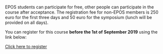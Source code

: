 EPOS students can participate for free, other people can participate in the course after acceptance. 
The registration fee for non-EPOS members is 250 euro for the first three days and 50 euro for the symposium (lunch will be provided on all days).

You can register for this course **before the 1st of September 2019** using the link below:


[Click here to register](https://forms.gle/8Kp31x7BqQ2KX9YX7)
